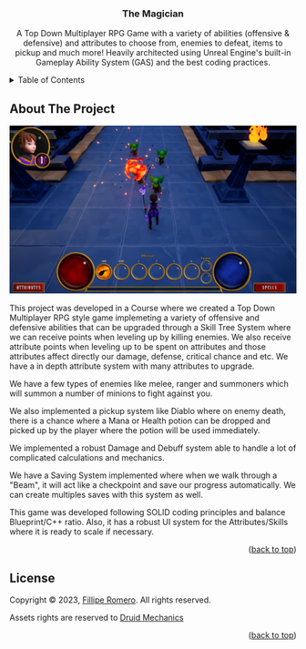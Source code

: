 <div align="center">
  <!-- <a href="https://github.com/filliperomero/TheMagician">
    <img src="images/logo.png" alt="Logo" width="80" height="80">
  </a> -->

<h3 align="center">The Magician</h3>

  <p align="center">
    A Top Down Multiplayer RPG Game with a variety of abilities (offensive & defensive) and attributes to choose from, enemies to defeat, items to pickup and much more! Heavily architected using Unreal Engine's built-in Gameplay Ability System (GAS) and the best coding practices.
  </p>
</div>

<details>
  <summary>Table of Contents</summary>
  <ol>
    <li>
      <a href="#about-the-project">About The Project</a>
    </li>
    <li><a href="#license">License</a></li>
  </ol>
</details>

## About The Project

[![Game ScreenShot][game-screenshot]](https://github.com/filliperomero/TheMagician)

This project was developed in a Course where we created a Top Down Multiplayer RPG style game implemeting a variety of offensive and defensive abilities that can be upgraded through a Skill Tree System where we can receive points when leveling up by killing enemies. We also receive attribute points when leveling up to be spent on attributes and those attributes affect directly our damage, defense, critical chance and etc. We have a in depth attribute system with many attributes to upgrade.

We have a few types of enemies like melee, ranger and summoners which will summon a number of minions to fight against you.

We also implemented a pickup system like Diablo where on enemy death, there is a chance where a Mana or Health potion can be dropped and picked up by the player where the potion will be used immediately.

We implemented a robust Damage and Debuff system able to handle a lot of complicated calculations and mechanics.

We have a Saving System implemented where when we walk through a "Beam", it will act like a checkpoint and save our progress automatically. We can create multiples saves with this system as well.

This game was developed following SOLID coding principles and balance Blueprint/C++ ratio. Also, it has a robust UI system for the Attributes/Skills where it is ready to scale if necessary.

<p align="right">(<a href="#readme-top">back to top</a>)</p>

<!-- LICENSE -->
## License

Copyright © 2023, [Fillipe Romero](https://filliperomero.com). All rights reserved.

Assets rights are reserved to [Druid Mechanics](https://github.com/DruidMech)

<p align="right">(<a href="#readme-top">back to top</a>)</p>

<!-- MARKDOWN LINKS & IMAGES -->
<!-- https://www.markdownguide.org/basic-syntax/#reference-style-links -->
[game-screenshot]: github_images/screenshot_01.png